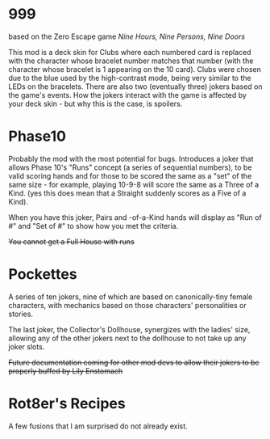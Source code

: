 # 999
based on the Zero Escape game *Nine Hours, Nine Persons, Nine Doors*

This mod is a deck skin for Clubs where each numbered card is replaced with the character whose bracelet number matches that number (with the character whose bracelet is 1 appearing on the 10 card).  Clubs were chosen due to the blue used by the high-contrast mode, being very similar to the LEDs on the bracelets.
There are also two (eventually three) jokers based on the game's events.  How the jokers interact with the game is affected by your deck skin - but why this is the case, is spoilers.

# Phase10
Probably the mod with the most potential for bugs.  Introduces a joker that allows Phase 10's "Runs" concept (a series of sequential numbers), to be valid scoring hands and for those to be scored the same as a "set" of the same size - for example, playing 10-9-8 will score the same as a Three of a Kind.  (yes this does mean that a Straight suddenly scores as a Five of a Kind).

When you have this joker, Pairs and -of-a-Kind hands will display as "Run of #" and "Set of #" to show how you met the criteria.

~~You cannot get a Full House with runs~~

# Pockettes
A series of ten jokers, nine of which are based on canonically-tiny female characters, with mechanics based on those characters' personalities or stories.

The last joker, the Collector's Dollhouse, synergizes with the ladies' size, allowing any of the other jokers next to the dollhouse to not take up any joker slots.

~~Future documentation coming for other mod devs to allow their jokers to be properly buffed by Lily Enstomach~~

# Rot8er's Recipes
A few fusions that I am surprised do not already exist.
